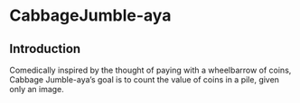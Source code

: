 # CabbageJumble-aya

## Introduction
Comedically inspired by the thought of paying with a wheelbarrow of coins, Cabbage Jumble-aya’s goal is to count the value of coins in a pile, given only an image. 
